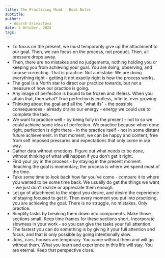 ```yaml
---
title: The Practicing Mind - Book Notes
subtitle: 
author:
  - Adarsh Srivastava
date: 3 October, 2024
tags:
---
```


- To focus on the present, we must temporarily give up the attachment to our goal. Then, we can focus on the process, not product. Then, all pressure drops away.
- Then, there are no mistakes and no judgements, nothing holding you or keeping you from achieving your goal. You are doing, observing, and course correcting. That is practice. Not a mistake. We are doing everything right - getting it not exactly right is how the process works.
- The goal is a North star to direct our practice towards, but not a measure of how our practice is going.
- Any image of perfection is bound to be frozen and lifeless. When you attain that, then what? True perfection is endless, infinite, ever growing. 
- Thinking about the goal and all the "what ifs" - the possible consequences - already drains our energy - energy we could use to complete the task.
- We want to practice well - by being fully in the present - not to so we could achieve some idea of perfection. We practice because when done right, perfection is right there - in the practice itself - not in some distant future achievement. In that moment, we can be happy and content, free from self imposed pressures and expectations that only come in our way.
- Gather data without emotions. Figure out what needs to be done, without thinking of what will happen if you don't get it right.
- Find your joy in the process - by staying in the present moment. Reaching the goal is momentary, the process is where we spend most of the time. 
- Take some time to look back how far you've come - compare it to where you wanted to be some time back. We usually do get the things we want - we just don't realize or appreciate them enough.
- Let go of attachment to the object you desire, and desire the experience of staying focused to get it. Then every moment you put into practicing, you are achieving the goal. There is no struggle, no mistakes. Only practice.
- Simplify tasks by breaking them down into components. Make those sections small. Keep time frames for these sections short. Incorporate slowness in your work - so you can give the tasks your full attention. 
- The fastest you can do something is by giving it your full attention and focus, and that is only possible by going intentionally slow.
- Jobs, cars, houses are temporary. You came without them and will go without them. What you learn and experience in this life will stay. You are eternal. Keep that perspective close.